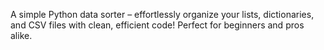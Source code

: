 A simple Python data sorter – effortlessly organize your lists, dictionaries, and CSV files with clean, efficient code! Perfect for beginners and pros alike.
